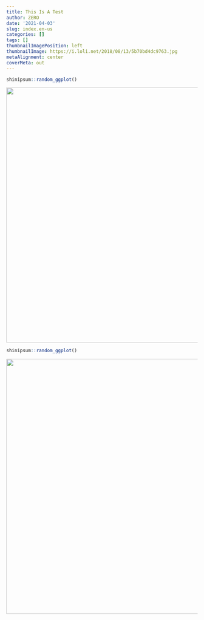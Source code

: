 ```yaml
---
title: This Is A Test
author: ZERO
date: '2021-04-03'
slug: index.en-us
categories: []
tags: []
thumbnailImagePosition: left
thumbnailImage: https://i.loli.net/2018/08/13/5b70bd4dc9763.jpg
metaAlignment: center
coverMeta: out
---
```



```r
shinipsum::random_ggplot()
```

<img src="/post/2021-04-03-this-is-a-test/index.en-us_files/figure-html/unnamed-chunk-1-1.png" width="672" />

```r
shinipsum::random_ggplot()
```

<img src="/post/2021-04-03-this-is-a-test/index.en-us_files/figure-html/unnamed-chunk-1-2.png" width="672" />

